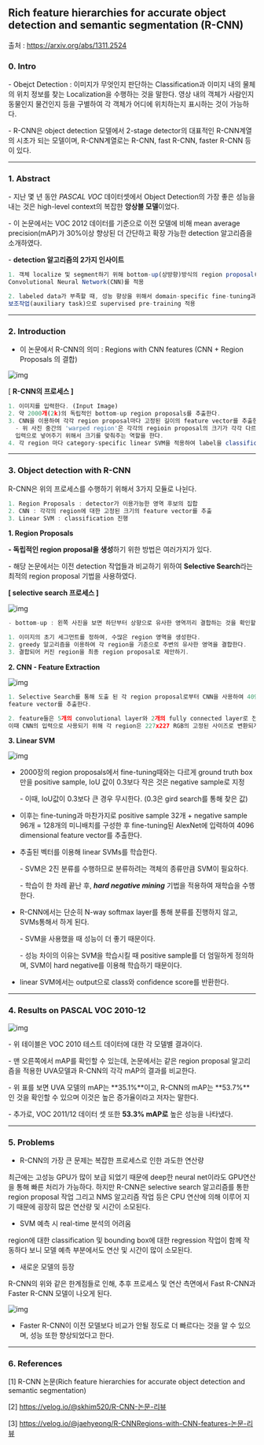 ﻿



## Rich feature hierarchies for accurate object detection and semantic segmentation (R-CNN)

출처 : https://arxiv.org/abs/1311.2524



### 0. Intro



\- Obejct Detection : 이미지가 무엇인지 판단하는 Classification과 이미지 내의 물체의 위치 정보를 찾는 Localization을 수행하는 것을 말한다. 영상 내의 객체가 사람인지 동물인지 물건인지 등을 구별하여 각 객체가 어디에 위치하는지 표시하는 것이 가능하다.



\- R-CNN은 object detection 모델에서 2-stage detector의 대표적인 R-CNN계열의 시초가 되는 모델이며, R-CNN계열로는 R-CNN, fast R-CNN, faster R-CNN 등이 있다.



- - - 

### 1. Abstract

\- 지난 몇 년 동안 *PASCAL VOC* 데이터셋에서 Object Detection의 가장 좋은 성능을 내는 것은 high-level context의 복잡한 **앙상블 모델**이었다.



\- 이 논문에서는 VOC 2012 데이터를 기준으로 이전 모델에 비해 mean average precision(mAP)가 30%이상 향상된 더 간단하고 확장 가능한 detection 알고리즘을 소개하였다.



\- **detection 알고리즘의 2가지 인사이트** 



```javascript
1. 객체 localize 및 segment하기 위해 bottom-up(상방향)방식의 region proposal(지역 제안)에 
Convolutional Neural Network(CNN)를 적용

2. labeled data가 부족할 때, 성능 향상을 위해서 domain-specific fine-tuning과
보조작업(auxiliary task)으로 supervised pre-training 적용
```

- - -


### 2. Introduction

- 이 논문에서 R-CNN의 의미 : Regions with CNN features (CNN + Region Proposals 의 결합)



![img](https://blogfiles.pstatic.net/MjAyMTA5MTJfMTg5/MDAxNjMxNDQ1MTk1MzUx.9hq_JjmcXNX--o_ucJIWLU_rqVNVgeuaqwlYE6QGR5og.Fd0hW-410dQjif-MC2aB1ObluQRBBh7pDXmqkc9D5lYg.PNG.nm1lee/%EC%8A%A4%ED%81%AC%EB%A6%B0%EC%83%B7_2021-09-12_%EC%98%A4%ED%9B%84_8.13.09.png?type=w1)



[ **R-CNN의 프로세스 ]**



```javascript
1. 이미지를 입력한다. (Input Image)
2. 약 2000개(2k)의 독립적인 bottom-up region proposals를 추출한다.
3. CNN을 이용하여 각각 region proposal마다 고정된 길이의 feature vector를 추출한다.
  - 위 사진 중간의 'warped region'은 각각의 regioin proposal의 크기가 각각 다르므로 이를 CNN의 
  입력으로 넣어주기 위해서 크기를 맞춰주는 역할을 한다.
4. 각 region 마다 category-specific linear SVM을 적용하여 label을 classification(분류)한다. 
```

- - -

### 3. Object detection with R-CNN 

R-CNN은 위의 프로세스를 수행하기 위해서 3가지 모듈로 나뉜다.

```javascript
1. Region Proposals : detector가 이용가능한 영역 후보의 집합
2. CNN : 각각의 region에 대한 고정된 크기의 feature vector를 추출
3. Linear SVM : classification 진행
```

**1. Region Proposals**



**- 독립적인 region proposal을 생성**하기 위한 방법은 여러가지가 있다. 

\- 해당 논문에서는 이전 detection 작업들과 비교하기 위하여 **Selective Search**라는 최적의 region proposal 기법을 사용하였다. 



**[ selective search 프로세스 ]**



![img](https://blogfiles.pstatic.net/MjAyMTA5MTJfMjU2/MDAxNjMxNDQ2NDU5NTE4.9AtZjFQEs_K32f-w5uGypjZXLrqF0JoKd4G8ppChLq4g.VkJiv_2amYJwaf-GmURWYuF-ekDs8uikW07ktz6G6u0g.PNG.nm1lee/%EC%8A%A4%ED%81%AC%EB%A6%B0%EC%83%B7_2021-09-12_%EC%98%A4%ED%9B%84_8.34.15.png?type=w1)



```javascript
- bottom-up : 왼쪽 사진을 보면 하단부터 상향으로 유사한 영역끼리 결합하는 것을 확인할 수 있음 -

1. 이미지의 초기 세그먼트를 정하여, 수많은 region 영역을 생성한다.
2. greedy 알고리즘을 이용하여 각 region을 기준으로 주변의 유사한 영역을 결합한다.
3. 결합되어 커진 region을 최종 region proposal로 제안하기.
```

**2. CNN - Feature Extraction**

![img](https://blogfiles.pstatic.net/MjAyMTA5MTJfMTEy/MDAxNjMxNDQ2NjE1MDU0._MSWygDFmHwLGfYQWGKOEmPj_tOHfxUMyuUs6dknXJQg.P3-wokEnjHidbxemIjIC-nglNi4-P4L2EjrMSrpPFqkg.PNG.nm1lee/%EC%8A%A4%ED%81%AC%EB%A6%B0%EC%83%B7_2021-09-12_%EC%98%A4%ED%9B%84_8.36.49.png?type=w1)



```javascript
1. Selective Search를 통해 도출 된 각 region proposal로부터 CNN을 사용하여 4096차원의 
feature vector를 추출한다.

2. feature들은 5개의 convolutional layer와 2개의 fully connected layer로 전파되는데, 
이때 CNN의 입력으로 사용되기 위해 각 region은 227x227 RGB의 고정된 사이즈로 변환되게 된다.
```

**3. Linear SVM**



![img](https://blogfiles.pstatic.net/MjAyMTA5MTJfMjEy/MDAxNjMxNDQ3Njg0MDI1.IFclxan0WyQuWiSfk9we9d85xhYObZmlbm_1tTbkIlYg.88rxqfR5CdsKhuObruM8PNZ85xcqkfD4T93ry7aOyvgg.PNG.nm1lee/%EC%8A%A4%ED%81%AC%EB%A6%B0%EC%83%B7_2021-09-12_%EC%98%A4%ED%9B%84_8.54.40.png?type=w1)



- 2000장의 region proposals에서 fine-tuning때와는 다르게 ground truth box만을 positive sample, IoU 값이 0.3보다 작은 것은 negative sample로 지정 

  \- 이때, IoU값이 0.3보다 큰 경우 무시한다. (0.3은 gird search를 통해 찾은 값)



- 이후는 fine-tuning과 마찬가지로 positive sample 32개 + negative sample 96개 = 128개의 미니배치를 구성한 후 fine-tuning된 AlexNet에 입력하여 4096 dimensional feature vector를 추출한다. 



- 추출된 벡터를 이용해 linear SVMs를 학습한다. 

  \- SVM은 2진 분류를 수행하므로 분류하려는 객체의 종류만큼 SVM이 필요하다. 

  \- 학습이 한 차례 끝난 후, ***hard negative mining*** 기법을 적용하여 재학습을 수행한다.



- R-CNN에서는 단순히 N-way softmax layer를 통해 분류를 진행하지 않고, SVMs통해서 하게 된다.

  \- SVM을 사용했을 때 성능이 더 좋기 때문이다. 

  \- 성능 차이의 이유는 SVM을 학습시킬 때 positive sample를 더 엄밀하게 정의하며, SVM이 hard negative를 이용해 학습하기 때문이다.



- linear SVM에서는 output으로 class와 confidence score를 반환한다.



- - -

### 4. Results on PASCAL VOC 2010-12



![img](https://blogfiles.pstatic.net/MjAyMTA5MTJfOTcg/MDAxNjMxNDQ2Njc0OTAw.hEavBq5x8WbOzAF2G05wyS3i8r6D406B4TbgWW49m28g.TuCyggKEO-Zi8kLEp_4DxBHoGfzyfXTSoD7wOsZcm5Mg.PNG.nm1lee/%EC%8A%A4%ED%81%AC%EB%A6%B0%EC%83%B7_2021-09-12_%EC%98%A4%ED%9B%84_8.37.50.png?type=w1)



\- 위 테이블은 VOC 2010 테스트 데이터에 대한 각 모델별 결과이다.

\- 맨 오른쪽에서 mAP를 확인할 수 있는데, 논문에서는 같은 region proposal 알고리즘을 적용한 UVA모델과 R-CNN의 각각 mAP의 결과를 비교한다.

\- 위 표를 보면 UVA 모델의 mAP는 **35.1%**이고, R-CNN의 mAP는 **53.7%**인 것을 확인할 수 있으며 이것은 높은 증가율이라고 저자는 말한다. 

\- 추가로, VOC 2011/12 데이터 셋 또한 **53.3% mAP로** 높은 성능을 나타냈다.




- - -


### 5. Problems

- R-CNN의 가장 큰 문제는 복잡한 프로세스로 인한 과도한 연산량

최근에는 고성능 GPU가 많이 보급 되었기 때문에 deep한 neural net이라도 GPU연산을 통해 빠른 처리가 가능하다. 하지만 R-CNN은 selective search 알고리즘를 통한 region proposal 작업 그리고 NMS 알고리즘 작업 등은 CPU 연산에 의해 이루어 지기 때문에 굉장히 많은 연산량 및 시간이 소모된다.



- SVM 예측 시 real-time 분석의 어려움

region에 대한 classification 및 bounding box에 대한 regression 작업이 함께 작동하다 보니 모델 예측 부분에서도 연산 및 시간이 많이 소모된다.



- 새로운 모델의 등장

R-CNN의 위와 같은 한계점들로 인해, 추후 프로세스 및 연산 측면에서 Fast R-CNN과 Faster R-CNN 모델이 나오게 된다.



![img](https://blogfiles.pstatic.net/MjAyMTA5MTJfMTYw/MDAxNjMxNDQ3NTk1MDc1.WnZfJzVWRavEJcG42tXgRR4uYlIfBYkEdkpamZAHA94g.AWnNXo_ZH4dgVPEleznTGlwthsoduuEHVtSfBT8vQ30g.PNG.nm1lee/%EC%8A%A4%ED%81%AC%EB%A6%B0%EC%83%B7_2021-09-12_%EC%98%A4%ED%9B%84_8.53.09.png?type=w1)

- Faster R-CNN이 이전 모델보다 비교가 안될 정도로 더 빠르다는 것을 알 수 있으며, 성능 또한 향상되었다고 한다. 



- - -

### 6. References

[1] R-CNN 논문(Rich feature hierarchies for accurate object detection and semantic segmentation)

[2] https://velog.io/@skhim520/R-CNN-논문-리뷰

[3] https://velog.io/@jaehyeong/R-CNNRegions-with-CNN-features-논문-리뷰



﻿
